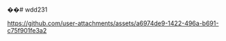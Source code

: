 ��#   w d d 2 3 1 


 

https://github.com/user-attachments/assets/a6974de9-1422-496a-b691-c75f901fe3a2


 
